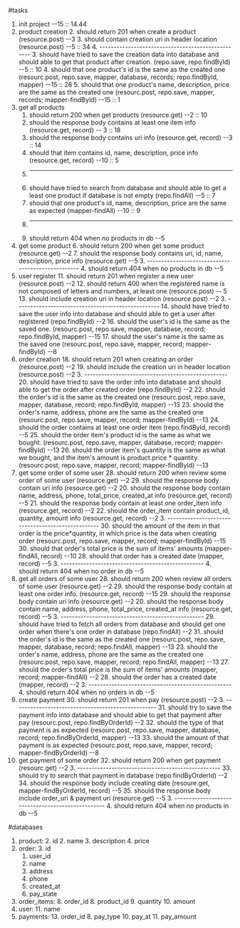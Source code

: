 #tasks
1. init project --15 :: 14.44
2. product creation
	2. should return 201 when create a product  (resource.post)  --3
	3. should contain creation uri in header location (resource.post) --5  :: 34
	4. --------------------------------------------------
	3. should have tried to save the creation data into database and should able to get that product after creation. (repo.save, repo.findById) --5 :: 10
	4. should that one product's id is the same as the created one (resourc.post, repo.save, mapper, database, records; repo.findById, mapper) --15 :: 26
	5. should that one product's name, description, price are the same as the created one (resourc.post, repo.save, mapper, records; mapper-findById) --15 :: 1
6. get all products
	1. should return 200 when get products (resource.get) --2 :: 10
	2. should the response body contains at least  one item info (resource.get, record) -- 3 :: 18
	2. should the response body contains uri info (resource.get, record) --3 :: 14
	3. should that item contains id, name, description, price info (resource.get, record) --10 :: 5
	3. --------------------------------------------------
	2. should have tried to search from database and should able to get a least one product if database is not empty (repo.findAll) --5 :: 7
	3. should that one product's id, name, description, price are the same as expected (mapper-findAll) --10 :: 9
	3. --------------------------------------------------
	4. should return 404 when no products in db --5
6. get some product
	6. should return 200 when get some product (resource.get) --2
	7. should the response body contains uri, id, name, description, price info (resource.get) --5
	3. --------------------------------------------------
	4. should return 404 when no products in db --5
11. user register
	11. should return 201 when register a new user (resource.post) --2
	12. should return 400 when the registered name is not composed of letters and numbers, at least one (resource.post) -- 5
	13. should include creation uri in header location (resource.post) --2
	3. --------------------------------------------------
	14. should have tried to save the user info into database and should able to get a user after registered (repo.findById) --2
	16. should the user's id is the same as the saved one. (resourc.post, repo.save, mapper, database, record; repo.findById, mapper) --15
	17. should the user's name is the same as the saved one (resourc.post, repo.save, mapper, record; mapper-findById) --8
18. order creation
	18. should return 201 when creating an order (resource.post) --2
	19. should include the creation uri in header location (resource.post) --2
	3. --------------------------------------------------
	20. should have tried to save the order info into database and should able to get the order after created order (repo.findById) --2
	22. should the order's id is the same as the created one (resourc.post, repo.save, mapper, database, record; repo.findById, mapper) --13
	23. should the order's name, address, phone are the same as the created one (resourc.post, repo.save, mapper, record; mapper-findById) --13
	24. should the order contains at least one order item (repo.findById, record)  --5
	25. should the order item's product id is the same as what we bought. (resourc.post, repo.save, mapper, database, record; mapper-findById) --13
	26. should the order item's quantity is the same as what we bought, and the item's amount is product.price * quantity. (resourc.post, repo.save, mapper, record; mapper-findById) --13
27. get some order of some user
	28. should return 200 when review some order of some user (resource.get) --2
	29. should the response body contain uri info (resource.get) --2
 	20. should the response body contain name, address, phone, total_price, created_at info (resource.get, record) --5
 	21. should the response body contain at least one order_item info (resource.get, record) --2
 	22. should the order\_item contain product_id, quantity, amount info (resource.get, record) --2
	3. --------------------------------------------------
	30. should the amount of the item in that order is the price*quantity, in which price is the data when creating order (resourc.post, repo.save, mapper, record; mapper-findById) --15
	30. should that order's total price is the sum of items' amounts (mapper-findAll, record) --10
	28. should that order has a created date (mapper, record) --5
	3. --------------------------------------------------
	4. should return 404 when no order in db --5
27. get all orders of some user
	28. should return 200 when review all orders of some user (resource.get) --2
	29. should the response body contain at least one order info. (resource.get, record)  --15
	29. should the response body contain uri info (resource.get) --2
 	20. should the response body contain name, address, phone, total_price, created_at info (resource.get, record) --5
	3. --------------------------------------------------
	29. should have tried to fetch all orders from database and should get one order when there's one order in database (repo.findAll) --2
	31. should the order's id is the same as the created one (resourc.post, repo.save, mapper, database, record; repo.findAll, mapper) --13
	23. should the order's name, address, phone are the same as the created one (resourc.post, repo.save, mapper, record; repo.findAll, mapper) --13
	27. should the order's total price is the sum of items' amounts (mapper, record; mapper-findAll) --2
	28. should the order has a created date (mapper, record) --2
	3. --------------------------------------------------
	4. should return 404 when no orders in db --5
29. create payment
	30. should return 201 when pay (resource.post) --2
	3. --------------------------------------------------
	31. should try to save the payment info into database and should able to get that payment after pay (resourc.post, repo.findByOrderId) --2
	32. should the type of that payment is as expected (resourc.post, repo.save, mapper, database, record; repo.findByOrderId, mapper) --13
	33. should the amount of that payment is as expected (resourc.post, repo.save, mapper, record; mapper-findByOrderId) --8
34. get payment of some order
	32. should return 200 when get payment (resourc.get) --2
	3. --------------------------------------------------
	33. should try to search that payment in database (repo.findByOrderId) --2
	34. should the response body include creating date (resoure.get, mapper-findByOrderId, record) --5
	35. should the response body include order_uri & payment uri (resource.get) --5
	3. --------------------------------------------------
	4. should return 404 when no products in db --5

#databases
1. product: 
	2. id
	2. name
	3. description
	4. price
2. order:
	3. 	id
	1. user_id
	3. name
	4. address
	5. phone
	7. created_at
	9. pay_state
7. order_items:
	8. order_id
	8. product_id
	9. quantity
	10. amount
10. user:
	11. name
12. payments:
	13. order_id
	8. pay_type
	10. pay_at
	11. pay_amount

	



